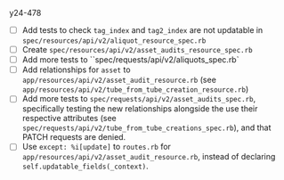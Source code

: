 y24-478

- [ ] Add tests to check `tag_index` and `tag2_index` are not updatable in `spec/resources/api/v2/aliquot_resource_spec.rb`
- [ ] Create `spec/resources/api/v2/asset_audits_resource_spec.rb`
- [ ] Add more tests to ``spec/requests/api/v2/aliquots_spec.rb`
- [ ] Add relationships for `asset` to `app/resources/api/v2/asset_audit_resource.rb` (see `app/resources/api/v2/tube_from_tube_creation_resource.rb`)
- [ ] Add more tests to `spec/requests/api/v2/asset_audits_spec.rb`, specifically testing the new relationships alongside the use their respective attributes (see `spec/requests/api/v2/tube_from_tube_creations_spec.rb`), and that PATCH requests are denied.
- [ ] Use `except: %i[update]` to `routes.rb` for `app/resources/api/v2/asset_audit_resource.rb`, instead of declaring `self.updatable_fields(_context)`.
